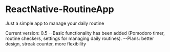 # ReactNative-RoutineApp
Just a simple app to manage your daily routine

Current version: 0.5
--Basic functionality has been added (Pomodoro timer, routine checkers, settings for managing daily routines).
--Plans: better design, streak counter, more flexibility
